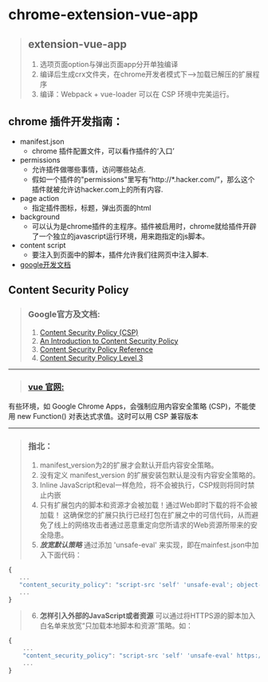# chrome-extension-vue-app
> ## extension-vue-app
> 1. 选项页面option与弹出页面app分开单独编译
> 2. 编译后生成crx文件夹，在chrome开发者模式下-->加载已解压的扩展程序
> 3. 编译：Webpack + vue-loader 可以在 CSP 环境中完美运行。


## chrome 插件开发指南：
* manifest.json 
  - chrome 插件配置文件，可以看作插件的‘入口’
* permissions
  - 允许插件做哪些事情，访问哪些站点.
  - 假如一个插件的"permissions"里写有“http://*.hacker.com/”，那么这个插件就被允许访hacker.com上的所有内容.
* page action
  - 指定插件图标，标题，弹出页面的html
* background
  - 可以认为是chrome插件的主程序。插件被启用时，chrome就给插件开辟了一个独立的javascript运行环境，用来跑指定的js脚本。
* content script
  - 要注入到页面中的脚本，插件允许我们往网页中注入脚本.
* [google开发文档](https://crxdoc-zh.appspot.com/extensions/devguide)

## Content Security Policy 
> ### Google官方及文档:
>  1. [Content Security Policy (CSP)](https://developer.chrome.com/extensions/contentSecurityPolicy)
>  2. [An Introduction to Content Security Policy](https://www.html5rocks.com/en/tutorials/security/content-security-policy/)
>  3. [Content Security Policy Reference](https://content-security-policy.com/)
>  4. [Content Security Policy Level 3](https://w3c.github.io/webappsec-csp/)
 
 ---
 
> ### [vue 官网:](https://cn.vuejs.org/v2/guide/installation.html#CSP-%E7%8E%AF%E5%A2%83)
   有些环境，如 Google Chrome Apps，会强制应用内容安全策略 (CSP)，不能使用 new Function() 对表达式求值。这时可以用 CSP 兼容版本

---

>  ### 指北：
> 1. manifest_version为2的扩展才会默认开启内容安全策略。
> 2. 没有定义 manifest_version 的扩展安装包默认是没有内容安全策略的。
> 3. Inline JavaScript和eval一样危险，将不会被执行，CSP规则将同时禁止内嵌
> 4. 只有扩展包内的脚本和资源才会被加载！通过Web即时下载的将不会被加载！ 这确保您的扩展只执行已经打包在扩展之中的可信代码，从而避免了线上的网络攻击者通过恶意重定向您所请求的Web资源所带来的安全隐患。
> 5. ***放宽默认策略*** 通过添加 'unsafe-eval' 来实现，即在mainfest.json中加入下面代码：
   ```javascript
   {
      ...
      "content_security_policy": "script-src 'self' 'unsafe-eval'; object-src 'self'",
      ...
   }
   ```
> 6. **怎样引入外部的JavaScript或者资源** 可以通过将HTTPS源的脚本加入白名单来放宽“只加载本地脚本和资源”策略。如：
  ```javascript
  {
      ...
      "content_security_policy": "script-src 'self' 'unsafe-eval' https://maps.googleapis.com/; object-src 'self'",
      ...
  }
  ```
    

